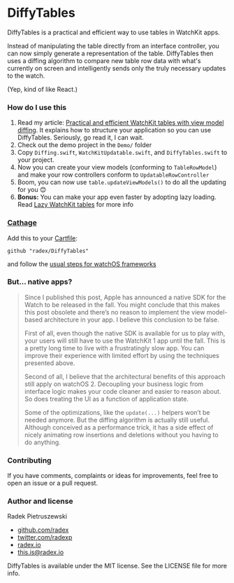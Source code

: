 # DiffyTables

DiffyTables is a practical and efficient way to use tables in WatchKit apps.

Instead of manipulating the table directly from an interface controller, you can now simply generate a representation of the table. DiffyTables then uses a diffing algorithm to compare new table row data with what's currently on screen and intelligently sends only the truly necessary updates to the watch.

(Yep, kind of like React.)

### How do I use this

1. Read my article: [Practical and efficient WatchKit tables with view model diffing](http://radex.io/watch/diffing/). It explains how to structure your application so you can use DiffyTables. Seriously, go read it, I can wait.
2. Check out the demo project in the `Demo/` folder
3. Copy `Diffing.swift`, `WatchKitUpdatable.swift`, and `DiffyTables.swift` to your project.
4. Now you can create your view models (conforming to `TableRowModel`) and make your row controllers conform to `UpdatableRowController`
5. Boom, you can now use `table.updateViewModels()` to do all the updating for you 😊
6. **Bonus:** You can make your app even faster by adopting lazy loading. Read [Lazy WatchKit tables](http://radex.io/watch/lazy/) for more info

### [Cathage](https://github.com/Carthage/Carthage)

Add this to your [Cartfile](https://github.com/Carthage/Carthage/blob/master/Documentation/Artifacts.md#cartfile):

    github "radex/DiffyTables"

and follow the [usual steps for watchOS frameworks](https://github.com/Carthage/Carthage#if-youre-building-for-ios-tvos-or-watchos)

### But… native apps?

> Since I published this post, Apple has announced a native SDK for the Watch to be released in the fall. You might conclude that this makes this post obsolete and there’s no reason to implement the view model-based architecture in your app. I believe this conclusion to be false.
>
> First of all, even though the native SDK is available for us to play with, your users will still have to use the WatchKit 1 app until the fall. This is a pretty long time to live with a frustratingly slow app. You can improve their experience with limited effort by using the techniques presented above.
>
> Second of all, I believe that the architectural benefits of this approach still apply on watchOS 2. Decoupling your business logic from interface logic makes your code cleaner and easier to reason about. So does treating the UI as a function of application state.
>
> Some of the optimizations, like the `update(...)` helpers won’t be needed anymore. But the diffing algorithm is actually still useful. Although conceived as a performance trick, it has a side effect of nicely animating row insertions and deletions without you having to do anything.

### Contributing

If you have comments, complaints or ideas for improvements, feel free to open an issue or a pull request.

### Author and license

Radek Pietruszewski

* [github.com/radex](http://github.com/radex)
* [twitter.com/radexp](http://twitter.com/radexp)
* [radex.io](http://radex.io)
* this.is@radex.io

DiffyTables is available under the MIT license. See the LICENSE file for more info.
